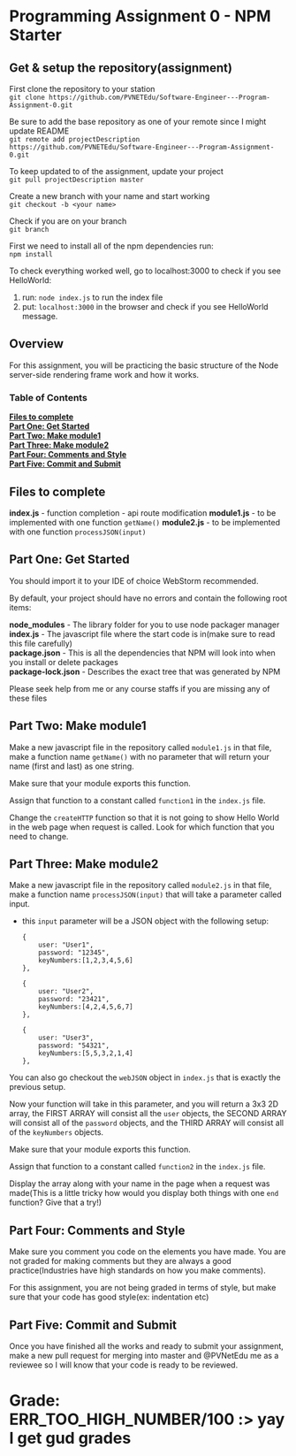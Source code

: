 # Programming Assignment 0 - NPM Starter

## Get & setup the repository(assignment)

First clone the repository to your station <br>
`git clone https://github.com/PVNETEdu/Software-Engineer---Program-Assignment-0.git`

Be sure to add the base repository as one of your remote since I might update README <br>
`git remote add projectDescription https://github.com/PVNETEdu/Software-Engineer---Program-Assignment-0.git`

To keep updated to of the assignment, update your project <br>
`git pull projectDescription master`

Create a new branch with your name and start working <br>
`git checkout -b <your name>`

Check if you are on your branch <br>
`git branch`

First we need to install all of the npm dependencies run: <br>
`npm install`

To check everything worked well, go to localhost:3000 to check if you see HelloWorld: <br>
1. run: `node index.js` to run the index file
2. put: `localhost:3000` in the browser and check if you see HelloWorld message.

## Overview
For this assignment, you will be practicing the basic structure of the Node server-side rendering frame work and how it works. 

### Table of Contents
**[Files to complete](#files-to-complete)**<br>
**[Part One: Get Started](#part-one-get-started)**<br>
**[Part Two: Make module1](#part-two-make-module1)**<br>
**[Part Three: Make module2](#part-three-make-module2)**<br>
**[Part Four: Comments and Style](#part-four-comments-and-style)**<br>
**[Part Five: Commit and Submit](#part-five-commit-and-submit)**<br>

## Files to complete
**index.js** - function completion - api route modification
**module1.js** - to be implemented with one function `getName()`
**module2.js** - to be implemented with one function `processJSON(input)`

## Part One: Get Started
You should import it to your IDE of choice WebStorm recommended. 

By default, your project should have no errors and contain the following root items:

**node_modules** - The library folder for you to use node packager manager<br>
**index.js** - The javascript file where the start code is in(make sure to read this file carefully)<br>
**package.json** - This is all the dependencies that NPM will look into when you install or delete packages<br>
**package-lock.json** - Describes the exact tree that was generated by NPM<br>

Please seek help from me or any course staffs if you are missing any of these files

## Part Two: Make module1
Make a new javascript file in the repository called `module1.js` in that file, make a function name `getName()` with no parameter that will return your name (first and last) as one string. 

Make sure that your module exports this function. 

Assign that function to a constant called `function1` in the `index.js` file.

Change the `createHTTP` function so that it is not going to show Hello World in the web page when request is called. Look for which function that you need to change. 

## Part Three: Make module2
Make a new javascript file in the repository called `module2.js` in that file, make a function name `processJSON(input)` that will take a parameter called input. 

- this `input` parameter will be a JSON object with the following setup:<br>

      {
          user: "User1",
          password: "12345",
          keyNumbers:[1,2,3,4,5,6]
      },
      
      {
          user: "User2",
          password: "23421",
          keyNumbers:[4,2,4,5,6,7]
      },

      {
          user: "User3",
          password: "54321",
          keyNumbers:[5,5,3,2,1,4]
      },

You can also go checkout the `webJSON` object in `index.js` that is exactly the previous setup. 

Now your function will take in this parameter, and you will return a 3x3 2D array, the FIRST ARRAY will consist all the `user` objects, the SECOND ARRAY will consist all of the `password` objects, and the THIRD ARRAY will consist all of the `keyNumbers` objects.

Make sure that your module exports this function. 

Assign that function to a constant called `function2` in the `index.js` file.

Display the array along with your name in the page when a request was made(This is a little tricky how would you display both things with one `end` function? Give that a try!)

## Part Four: Comments and Style
Make sure you comment you code on the elements you have made. You are not graded for making comments but they are always a good practice(Industries have high standards on how you make comments).

For this assignment, you are not being graded in terms of style, but make sure that your code has good style(ex: indentation etc)

## Part Five: Commit and Submit
Once you have finished all the works and ready to submit your assignment, make a new pull request for merging into master and @PVNetEdu me as a reviewee so I will know that your code is ready to be reviewed. 

# Grade:  ERR_TOO_HIGH_NUMBER/100 :> yay I get gud grades